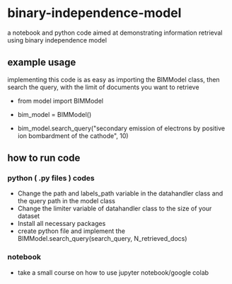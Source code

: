 # binary-independence-model
a notebook and python code aimed at demonstrating information retrieval using binary independence model
## example usage
implementing this code is as easy as importing the BIMModel class, then search the query, with the limit of documents you want to retrieve

- from model import BIMModel

- bim_model = BIMModel()
- bim_model.search_query("secondary emission of electrons by positive ion bombardment of the cathode", 10)

## how to run code
### python ( .py files ) codes
* Change the path and labels_path variable  in the datahandler class and the query path in the model class
* Change the limiter variable of datahandler class to the size of your dataset
* Install all necessary packages
* create python file and implement the BIMModel.search_query(search_query, N_retrieved_docs)


### notebook
* take a small course on how to use jupyter notebook/google colab

